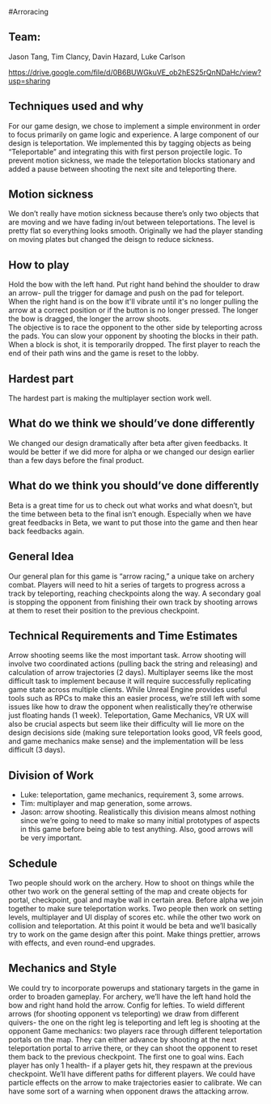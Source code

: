 #Arroracing

## Team:
Jason Tang, Tim Clancy, Davin Hazard, Luke Carlson

https://drive.google.com/file/d/0B6BUWGkuVE_ob2hES25rQnNDaHc/view?usp=sharing

## Techniques used and why
For our game design, we chose to implement a simple environment in order to focus primarily on game logic and experience. A large component of our design is teleportation. We implemented this by tagging objects as being “Teleportable” and integrating this with first person projectile logic. To prevent motion sickness, we made the teleportation blocks stationary and added a pause between shooting the next site and teleporting there. 

## Motion sickness
We don’t really have motion sickness because there’s only two objects that are moving and we have fading in/out between teleportations.  The level is pretty flat so everything looks smooth. Originally we had the player standing on moving plates but changed the deisgn to reduce sickness.

## How to play
Hold the bow with the left hand.  Put right hand behind the shoulder to draw an arrow- pull the trigger for damage and push on the pad for teleport.  When the right hand is on the bow it'll vibrate until it's no longer pulling the arrow at a correct position or if the button is no longer pressed.  The longer the bow is dragged, the longer the arrow shoots.  
The objective is to race the opponent to the other side by teleporting across the pads.  You can slow your opponent by shooting the blocks in their path. When a block is shot, it is temporarily dropped. 
The first player to reach the end of their path wins and the game is reset to the lobby. 

## Hardest part
The hardest part is making the multiplayer section work well.

## What do we think we should’ve done differently
We changed our design dramatically after beta after given feedbacks.  It would be better if we did more for alpha or we changed our design earlier than a few days before the final product.

## What do we think you should’ve done differently
Beta is a great time for us to check out what works and what doesn’t, but the time between beta to the final isn’t enough.  Especially when we have great feedbacks in Beta, we want to put those into the game and then hear back feedbacks again.





## General Idea
Our general plan for this game is “arrow racing,” a unique take on archery combat. Players will need to hit a series of targets to progress across a track by teleporting, reaching checkpoints along the way. A secondary goal is stopping the opponent from finishing their own track by shooting arrows at them to reset their position to the previous checkpoint.

## Technical Requirements and Time Estimates
Arrow shooting seems like the most important task. Arrow shooting will involve two coordinated actions (pulling back the string and releasing) and calculation of arrow trajectories (2 days).
Multiplayer seems like the most difficult task to implement because it will require successfully replicating game state across multiple clients. While Unreal Engine provides useful tools such as RPCs to make this an easier process, we’re still left with some issues like how to draw the opponent when realistically they’re otherwise just floating hands (1 week).
Teleportation, Game Mechanics, VR UX will also be crucial aspects but seem like their difficulty will lie more on the design decisions side (making sure teleportation looks good, VR feels good, and game mechanics make sense) and the implementation will be less difficult (3 days).

## Division of Work
- Luke: teleportation, game mechanics, requirement 3, some arrows.
- Tim: multiplayer and map generation, some arrows.
- Jason: arrow shooting.
Realistically this division means almost nothing since we’re going to need to make so many initial prototypes of aspects in this game before being able to test anything. Also, good arrows will be very important.

## Schedule
Two people should work on the archery. How to shoot on things while the other two work on the general setting of the map and create objects for portal, checkpoint, goal and maybe wall in certain area.
Before alpha we join together to make sure teleportation works.
Two people then work on setting levels, multiplayer and UI display of scores etc. while the other two work on collision and teleportation.
At this point it would be beta and we’ll basically try to work on the game design after this point.  Make things prettier, arrows with effects, and even round-end upgrades.

## Mechanics and Style
We could try to incorporate powerups and stationary targets in the game in order to broaden gameplay.
For archery, we’ll have the left hand hold the bow and right hand hold the arrow. Config for lefties.
To wield different arrows (for shooting opponent vs teleporting) we draw from different quivers- the one on the right leg is teleporting and left leg is shooting at the opponent
Game mechanics: two players race through different teleportation portals on the map. They can either advance by shooting at the next teleportation portal to arrive there, or they can shoot the opponent to reset them back to the previous checkpoint. The first one to goal wins.
Each player has only 1 health- if a player gets hit, they respawn at the previous checkpoint. 
We’ll have different paths for different players.
We could have particle effects on the arrow to make trajectories easier to calibrate.
We can have some sort of a warning when opponent draws the attacking arrow.

